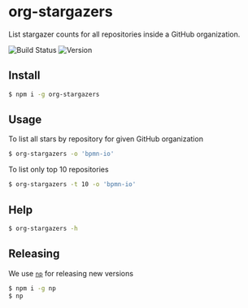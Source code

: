 # org-stargazers

List stargazer counts for all repositories inside a GitHub organization.

![Build Status](https://github.com/pinussilvestrus/org-stargazers/workflows/ci/badge.svg) ![Version](https://img.shields.io/npm/v/org-stargazers.svg) 


## Install

```sh
$ npm i -g org-stargazers
```

## Usage

To list all stars by repository for given GitHub organization

```sh
$ org-stargazers -o 'bpmn-io'
```

To list only top 10 repositories

```sh
$ org-stargazers -t 10 -o 'bpmn-io'
```

## Help

```sh
$ org-stargazers -h
```

## Releasing

We use [`np`](https://github.com/sindresorhus/np) for releasing new versions

```sh
$ npm i -g np
$ np
```

